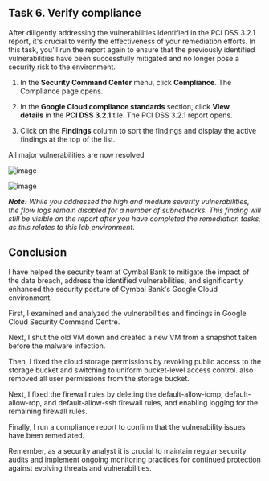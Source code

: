 ## Task 6. Verify compliance

After diligently addressing the vulnerabilities identified in the PCI
DSS 3.2.1 report, it\'s crucial to verify the effectiveness of your
remediation efforts. In this task, you\'ll run the report again to
ensure that the previously identified vulnerabilities have been
successfully mitigated and no longer pose a security risk to the
environment.

1.  In the **Security Command Center** menu, click **Compliance**. The
    Compliance page opens.

2.  In the **Google Cloud compliance standards** section, click **View
    details** in the **PCI DSS 3.2.1** tile. The PCI DSS 3.2.1 report
    opens.

3.  Click on the **Findings** column to sort the findings and display
    the active findings at the top of the list.

All major vulnerabilities are now resolved

![image](https://github.com/user-attachments/assets/4192543a-2286-47be-9483-8c6d816f6f57)


![image](https://github.com/user-attachments/assets/a38551e9-40cc-4752-9000-e6bb76c72610)


***Note:** While you addressed the high and medium severity
vulnerabilities, the flow logs remain disabled for a number of
subnetworks. This finding will still be visible on the report after you
have completed the remediation tasks, as this relates to this lab
environment.*

## Conclusion

I have helped the security team at Cymbal Bank to mitigate the impact of
the data breach, address the identified vulnerabilities, and
significantly enhanced the security posture of Cymbal Bank's Google
Cloud environment.

First, I examined and analyzed the vulnerabilities and findings in
Google Cloud Security Command Centre.

Next, I shut the old VM down and created a new VM from a snapshot taken
before the malware infection.

Then, I fixed the cloud storage permissions by revoking public access to
the storage bucket and switching to uniform bucket-level access control.
also removed all user permissions from the storage bucket.

Next, I fixed the firewall rules by deleting the default-allow-icmp,
default-allow-rdp, and default-allow-ssh firewall rules, and enabling
logging for the remaining firewall rules.

Finally, I run a compliance report to confirm that the vulnerability
issues have been remediated.

Remember, as a security analyst it is crucial to maintain regular
security audits and implement ongoing monitoring practices for continued
protection against evolving threats and vulnerabilities.
